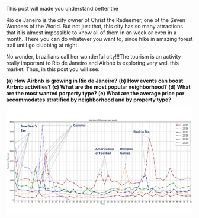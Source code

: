 This post will made you understand better the 

Rio de Janeiro is the city owner of Christ the Redeemer, one of the Seven Wonders of the World. But not just that, this city has so many attractions that it is almost impossible to know all of them in an week or even in a month. There you can do whatever you want to, since hike in amazing forest trail until go clubbing at night. 

No wonder, brazilians call her wonderful city!!!The tourism is an activity really important to Rio de Janeiro and Airbnb is exploring very well this market. Thus, in this post you will see:

****(a) How Airbnb is growing in Rio de Janeiro?****
****(b) How events can boost Airbnb activities?****
****(c) What are the most popular neighborhood?****
****(d) What are the most wanted porperty type?****
****(e) What are the average price por accommodates stratified by neighborhood and by property type?****

![jpg](images/events.jpg)